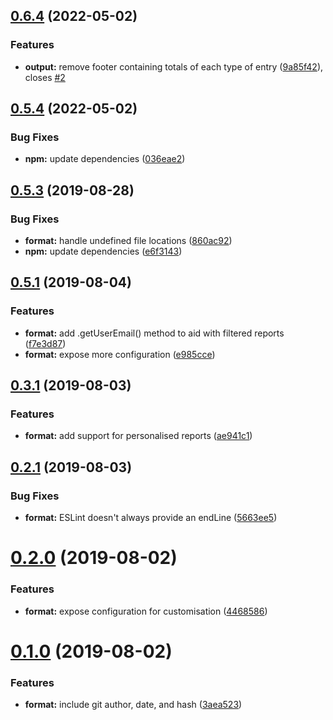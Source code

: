 ## [0.6.4](https://github.com/JamieMason/eslint-formatter-git-log/compare/0.5.4...0.6.4) (2022-05-02)


### Features

* **output:** remove footer containing totals of each type of entry ([9a85f42](https://github.com/JamieMason/eslint-formatter-git-log/commit/9a85f4266962203861c0eb6143f7c7f04af839c9)), closes [#2](https://github.com/JamieMason/eslint-formatter-git-log/issues/2)



## [0.5.4](https://github.com/JamieMason/eslint-formatter-git-log/compare/0.5.3...0.5.4) (2022-05-02)


### Bug Fixes

* **npm:** update dependencies ([036eae2](https://github.com/JamieMason/eslint-formatter-git-log/commit/036eae28146ad0f6216457accd7b09b38485c0eb))



## [0.5.3](https://github.com/JamieMason/eslint-formatter-git-log/compare/0.5.1...0.5.3) (2019-08-28)


### Bug Fixes

* **format:** handle undefined file locations ([860ac92](https://github.com/JamieMason/eslint-formatter-git-log/commit/860ac92de589e7e92830ec059d79d89d0bb9a829))
* **npm:** update dependencies ([e6f3143](https://github.com/JamieMason/eslint-formatter-git-log/commit/e6f3143fa387219912f7dd0a19c6eee04377ec8d))



## [0.5.1](https://github.com/JamieMason/eslint-formatter-git-log/compare/0.3.1...0.5.1) (2019-08-04)


### Features

* **format:** add .getUserEmail() method to aid with filtered reports ([f7e3d87](https://github.com/JamieMason/eslint-formatter-git-log/commit/f7e3d870ec47905084a521c0bc6eaf6fd808e226))
* **format:** expose more configuration ([e985cce](https://github.com/JamieMason/eslint-formatter-git-log/commit/e985ccec0b79767a820449a635e43dcd7c583aa3))



## [0.3.1](https://github.com/JamieMason/eslint-formatter-git-log/compare/0.2.1...0.3.1) (2019-08-03)


### Features

* **format:** add support for personalised reports ([ae941c1](https://github.com/JamieMason/eslint-formatter-git-log/commit/ae941c1cbc9c23f6b779084a8fe02f1dfa0c436c))



## [0.2.1](https://github.com/JamieMason/eslint-formatter-git-log/compare/0.2.0...0.2.1) (2019-08-03)


### Bug Fixes

* **format:** ESLint doesn't always provide an endLine ([5663ee5](https://github.com/JamieMason/eslint-formatter-git-log/commit/5663ee5bf0861afae2538e53ebc99dafa9a65a5e))



# [0.2.0](https://github.com/JamieMason/eslint-formatter-git-log/compare/0.1.0...0.2.0) (2019-08-02)


### Features

* **format:** expose configuration for customisation ([4468586](https://github.com/JamieMason/eslint-formatter-git-log/commit/4468586451d1c14a0d0101eef13c396276dadc87))



# [0.1.0](https://github.com/JamieMason/eslint-formatter-git-log/compare/3aea523e7a910e4d9989e75422a7589e1f486672...0.1.0) (2019-08-02)


### Features

* **format:** include git author, date, and hash ([3aea523](https://github.com/JamieMason/eslint-formatter-git-log/commit/3aea523e7a910e4d9989e75422a7589e1f486672))




